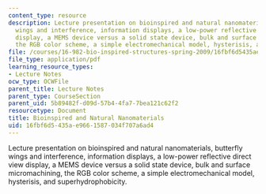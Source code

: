 ```yaml
---
content_type: resource
description: Lecture presentation on bioinspired and natural nanomaterials, butterfly
  wings and interference, information displays, a low-power reflective direct view
  display, a MEMS device versus a solid state device, bulk and surface micromachining,
  the RGB color scheme, a simple electromechanical model, hysterisis, and superhydrophobicity.
file: /courses/16-982-bio-inspired-structures-spring-2009/16fbf6d5435ae9661587034f707a6ad4_MIT16_982s09_lec06.pdf
file_type: application/pdf
learning_resource_types:
- Lecture Notes
ocw_type: OCWFile
parent_title: Lecture Notes
parent_type: CourseSection
parent_uid: 5b89482f-d09d-57b4-4fa7-7bea121c62f2
resourcetype: Document
title: Bioinspired and Natural Nanomaterials
uid: 16fbf6d5-435a-e966-1587-034f707a6ad4
---
```

Lecture presentation on bioinspired and natural nanomaterials, butterfly wings and interference, information displays, a low-power reflective direct view display, a MEMS device versus a solid state device, bulk and surface micromachining, the RGB color scheme, a simple electromechanical model, hysterisis, and superhydrophobicity.

